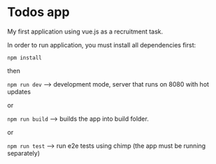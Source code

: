 # Todos app

My first application using vue.js as a recruitment task. 

In order to run application, you must install all dependencies first:

`npm install`

then

`npm run dev` --> development mode, server that runs on 8080 with hot updates

or

`npm run build` --> builds the app into build folder. 

or 

`npm run test` --> run e2e tests using chimp (the app must be running separately)
